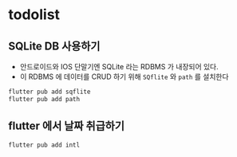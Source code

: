 # todolist

## SQLite DB 사용하기

- 안드로이드와 IOS 단말기엔 SQLite 라는 RDBMS 가 내장되어 있다.
- 이 RDBMS 에 데이터를 CRUD 하기 위해 `SQflite` 와 `path` 를 설치한다

```bash
flutter pub add sqflite
flutter pub add path
```

## flutter 에서 날짜 취급하기

```bash
flutter pub add intl
```
